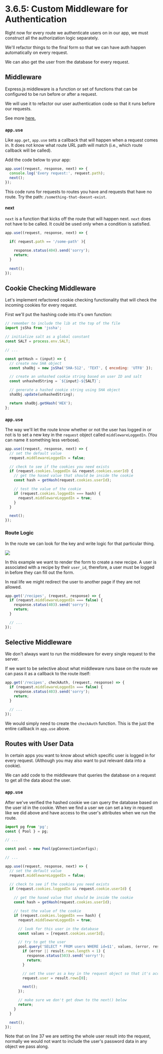 # 3.6.5: Custom Middleware for Authentication

Right now for every route we authenticate users on in our app, we must construct all the authorization logic separately.

We'll refactor things to the final form so that we can have auth happen automatically on every request.

We can also get the user from the database for every request.

## Middleware

Express.js middleware is a function or set of functions that can be configured to be run before or after a request.

We will use it to refactor our user authentication code so that it runs before our requests.

See more [here.](https://expressjs.com/en/guide/using-middleware.html)

### `app.use`

Like `app.get`, `app.use` sets a callback that will happen when a request comes in. It does not know what route URL path will match \(i.e., which route callback will be called\).

Add the code below to your app:

```javascript
app.use((request, response, next) => {
  console.log('Every request:', request.path);
  next();
});
```

This code runs for requests to routes you have and requests that have no route. Try the path: `/something-that-doesnt-exist`.

#### next

`next` is a function that kicks off the route that will happen next. `next` does not have to be called. It could be used only when a condition is satisfied.

```javascript
app.use((request, response, next) => {

  if( request.path == '/some-path' ){
  
    response.status(404).send('sorry');
    return;
  }
  
  next();
});
```

## Cookie Checking Middleware

Let's implement refactored cookie checking functionality that will check the incoming cookies for every request.

First we'll put the hashing code into it's own function:

```javascript
// remember to include the lib at the top of the file
import jsSha from 'jssha';

// initialize salt as a global constant
const SALT = process.env.SALT;

// ...

const getHash = (input) => {
  // create new SHA object
  const shaObj = new jsSha('SHA-512', 'TEXT', { encoding: 'UTF8' });

  // create an unhashed cookie string based on user ID and salt
  const unhashedString = `${input}-${SALT}`;

  // generate a hashed cookie string using SHA object
  shaObj.update(unhashedString);

  return shaObj.getHash('HEX');
};
```

### `app.use`

The way we'll let the route know whether or not the user has logged in or not is to set a new key in the `request` object called `middlewareLoggedIn`. \(You can name it something less verbose\).

```javascript
app.use((request, response, next) => {
  // set the default value
  request.middlewareLoggedIn = false;

  // check to see if the cookies you need exists
  if (request.cookies.loggedIn && request.cookies.userId) {
    // get the hased value that should be inside the cookie
    const hash = getHash(request.cookies.userId);

    // test the value of the cookie
    if (request.cookies.loggedIn === hash) {
      request.middlewareLoggedIn = true;
    }
  }

  next();
});
```

### Route Logic

In the route we can look for the key and write logic for that particular thing.

![](../../.gitbook/assets/my-document-13-.jpg)

In this example we want to render the form to create a new recipe. A user is associated with a recipe by their `user_id`, therefore, a user must be logged in before they can fill out the form.

In real life we might redirect the user to another page if they are not allowed.

```javascript
app.get('/recipes', (request, response) => {
  if (request.middlewareLoggedIn === false) {
    response.status(403).send('sorry');
    return;
  }

  // ...
});
```

## Selective Middleware

We don't always want to run the middleware for every single request to the server.

If we want to be selective about what middleware runs base on the route we can pass it as a callback to the route itself:

```javascript
app.get('/recipes', checkAuth, (request, response) => {
  if (request.middlewareLoggedIn === false) {
    response.status(403).send('sorry');
    return;
  }

  // ...
});
```

We would simply need to create the `checkAuth` function. This is the just the entire callback in `app.use` above. 

## Routes with User Data

In certain apps you want to know about which specific user is logged in for every request. \(Although you may also want to put relevant data into a cookie\).

We can add code to the middleware that queries the database on a request to get all the data about the user.

### `app.use`

After we've verified the hashed cookie we can query the database based on the user id in the cookie. When we find a user we can set a key in request like we did above and have access to the user's attributes when we run the route.

```javascript
import pg from 'pg';
const { Pool } = pg;

// ...

const pool = new Pool(pgConnectionConfigs);

// ...

app.use((request, response, next) => {
  // set the default value
  request.middlewareLoggedIn = false;

  // check to see if the cookies you need exists
  if (request.cookies.loggedIn && request.cookie.userId) {
  
    // get the hased value that should be inside the cookie
    const hash = getHash(request.cookies.userId);

    // test the value of the cookie
    if (request.cookies.loggedIn === hash) {
      request.middlewareLoggedIn = true;

      // look for this user in the database
      const values = [request.cookies.userId];

      // try to get the user
      pool.query('SELECT * FROM users WHERE id=$1', values, (error, result) => {
        if (error || result.rows.length < 1) {
          response.status(503).send('sorry!');
          return;
        }

        // set the user as a key in the request object so that it's accessible in the route
        request.user = result.rows[0];

        next();
      });

      // make sure we don't get down to the next() below
      return;
    }
  }

  next();
});
```

Note that on line 37 we are setting the whole user result into the request, normally we would not want to include the user's password data in any object we pass along.

